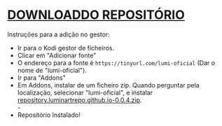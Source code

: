# <a href="repository.luminartrepo.github.io-0.0.4.zip">DOWNLOADDO REPOSITÓRIO</a>

Instruções para a adição no gestor:


<p align="left">
  <ul>
    <li>Ir para o Kodi gestor de ficheiros.</li>
    <li>Clicar em "Adicionar fonte"</li>
    <li>O endereço para a fonte é <code>https://tinyurl.com/lumi-oficial</code> (Dar o nome de "lumi-oficial").</li>
    <li>Ir para "Addons"</li>
    <li>Em Addons, instalar de um ficheiro zip. Quando perguntar pela localização, selecionar "lumi-oficial", e instalar <a href="repository.luminartrepo.github.io-0.0.4.zip">repository.luminartrepo.github.io-0.0.4.zip</a>.</li>
    -
    <li>Repositório Instalado!</li>
    
</ul>

                                      
                                       

</p>

